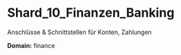 # Shard_10_Finanzen_Banking

Anschlüsse & Schnittstellen für Konten, Zahlungen

**Domain:** finance
